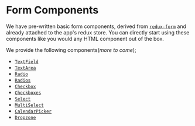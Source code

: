 # Form Components

We have pre-written basic form components, derived from [`redux-form`](https://redux-form.com/7.4.2/) and already attached to the app's redux store. You can directly start using these components like you would any HTML component out of the box.

We provide the following components(_more to come_);

- [`TextField`](components/TextField.md)
- [`TextArea`](components/TextArea.md)
- [`Radio`](components/Radio.md)
- [`Radios`](components/Radios.md)
- [`Checkbox`](components/Checkbox.md)
- [`Checkboxes`](components/Checkboxes.md)
- [`Select`](components/Select.md)
- [`MultiSelect`](components/MultiSelect.md)
- [`CalendarPicker`](components/CalendarPicker.md)
- [`Dropzone`](components/Dropzone.md)
